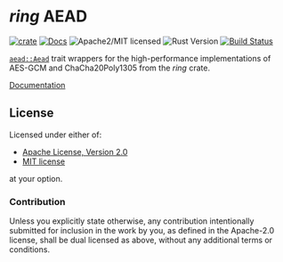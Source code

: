 # *ring* AEAD

[![crate][crate-image]][crate-link]
[![Docs][docs-image]][docs-link]
![Apache2/MIT licensed][license-image]
![Rust Version][rustc-image]
[![Build Status][build-image]][build-link]

[`aead::Aead`] trait wrappers for the high-performance implementations of
AES-GCM and ChaCha20Poly1305 from the *ring* crate.

[Documentation][docs-link]

## License

Licensed under either of:

 * [Apache License, Version 2.0](http://www.apache.org/licenses/LICENSE-2.0)
 * [MIT license](http://opensource.org/licenses/MIT)

at your option.

### Contribution

Unless you explicitly state otherwise, any contribution intentionally submitted
for inclusion in the work by you, as defined in the Apache-2.0 license, shall be
dual licensed as above, without any additional terms or conditions.

[//]: # (badges)

[crate-image]: https://img.shields.io/crates/v/ring-aead.svg
[crate-link]: https://crates.io/crates/ring-aead
[docs-image]: https://docs.rs/ring-aead/badge.svg
[docs-link]: https://docs.rs/ring-aead/
[license-image]: https://img.shields.io/badge/license-Apache2.0/MIT-blue.svg
[rustc-image]: https://img.shields.io/badge/rustc-1.40+-blue.svg
[maintenance-image]: https://img.shields.io/badge/maintenance-experimental-blue.svg
[build-image]: https://github.com/RustCrypto/AEADs/workflows/ring-aead/badge.svg?branch=master&event=push
[build-link]: https://github.com/RustCrypto/AEADs/actions

[//]: # (general links)

[`aead::Aead`]: https://docs.rs/aead/latest/aead/trait.Aead.html
